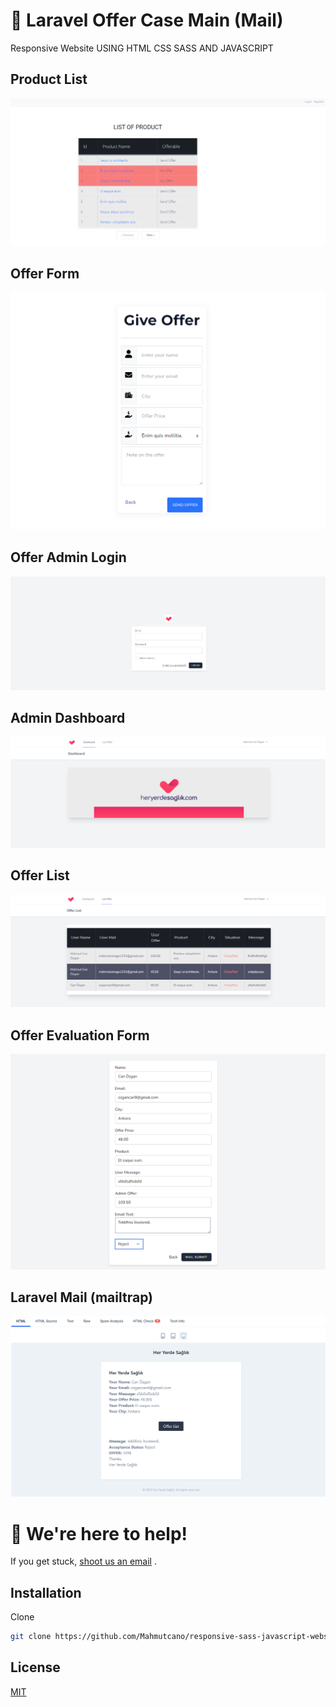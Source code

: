 # 📝 Laravel Offer Case Main (Mail)

Responsive Website USING HTML CSS  SASS AND JAVASCRIPT

## Product List
![github](readmePhoto/list.png)
## Offer Form 
![github](readmePhoto/offerform.png)
## Offer Admin Login
![github](readmePhoto/login.png)
## Admin Dashboard
![github](readmePhoto/dashboard.png)
## Offer List
![github](readmePhoto/listoffer.png)
## Offer Evaluation Form
![github](readmePhoto/mailform1.png)
## Laravel Mail (mailtrap)
![github](readmePhoto/mailtrap.png)



# 💬 We're here to help!

If you get stuck, [shoot us an email](mailto:ozgancan9@gmail.com) .

## Installation

Clone

```bash
git clone https://github.com/Mahmutcano/responsive-sass-javascript-website.git
```

## License

[MIT](https://choosealicense.com/licenses/mit/)
